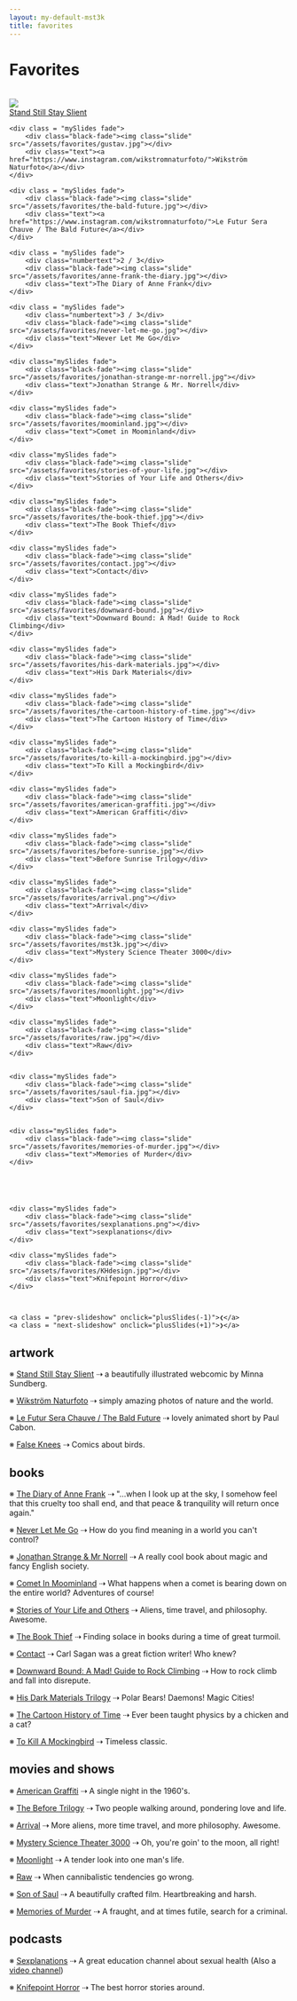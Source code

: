 ```yaml
---
layout: my-default-mst3k
title: favorites
---
```





<style>
.row {
  display: flex;
  flex-wrap: wrap;
  padding: 0 4px;
}

/* Create four equal columns that sits next to each other */
.column {
  flex: 25%;
  max-width: 25%;
  padding: 0 4px;
}

.column img {
  margin-top: 8px;
  vertical-align: middle;
  width: 100%;
}

/* Responsive layout - makes a two column-layout instead of four columns */
@media screen and (max-width: 800px) {
  .column {
    flex: 50%;
    max-width: 50%;
  }
}

/* Responsive layout - makes the two columns stack on top of each other instead of next to each other */
@media screen and (max-width: 600px) {
  .column {
    flex: 100%;
    max-width: 100%;
  }
}
</style>
<!--
<div class="row">
  <div class="column">
    <img src="/assets/favorites/ssss.jpg">
    <img src="/assets/favorites/gustav.jpg">
    <img src="/assets/favorites/the-bald-future.jpg">
    <img src="/assets/favorites/anne-frank-the-diary.jpg">
    <img src="/assets/favorites/never-let-me-go.jpg">
    <img src="/assets/favorites/jonathan-strange-mr-norrell.jpg">
    <img src="/assets/favorites/moominland.jpg">
  </div>
  <div class="column">
    <img src="/assets/favorites/stories-of-your-life.jpg">
    <img src="/assets/favorites/the-book-thief.jpg">
    <img src="/assets/favorites/contact.jpg">
    <img src="/assets/favorites/downward-bound.jpg">
  </div>
  <div class="column">
    <img src="/assets/favorites/his-dark-materials.jpg">
    <img src="/assets/favorites/the-cartoon-history-of-time.jpg">
    <img src="/assets/favorites/to-kill-a-mockingbird.jpg">
    <img src="/assets/favorites/american-graffiti.jpg">
    <img src="/assets/favorites/before-sunrise.jpg">
    <img src="/assets/favorites/arrival.png">
    <img src="/assets/favorites/mst3k.jpg">
  </div>
  <div class="column">
    <img src="/assets/favorites/moonlight.jpg">
    <img src="/assets/favorites/raw.jpg">
    <img src="/assets/favorites/saul-fia.jpg">
    <img src="/assets/favorites/memories-of-murder.jpg">
    <img src="/assets/favorites/sexplanations.png">
    <img src="/assets/favorites/KHdesign.jpg">
  </div>
</div>
-->

<h1 class="favorites">Favorites</h1>
<br />

<div class = "slideshow-container">
    <div class = "mySlides fade">
        <div class="black-fade"><img class="slide" src="/assets/favorites/ssss.jpg"></div>
        <div class="text"><a href="https://www.sssscomic.com">Stand Still Stay Slient</a></div>
    </div>

    <div class = "mySlides fade">
        <div class="black-fade"><img class="slide" src="/assets/favorites/gustav.jpg"></div>
        <div class="text"><a href="https://www.instagram.com/wikstromnaturfoto/">Wikström Naturfoto</a></div>
    </div>

    <div class = "mySlides fade">
        <div class="black-fade"><img class="slide" src="/assets/favorites/the-bald-future.jpg"></div>
        <div class="text"><a href="https://www.instagram.com/wikstromnaturfoto/">Le Futur Sera Chauve / The Bald Future</a></div>
    </div>

    <div class = "mySlides fade">
        <div class="numbertext">2 / 3</div>
        <div class="black-fade"><img class="slide" src="/assets/favorites/anne-frank-the-diary.jpg"></div>
        <div class="text">The Diary of Anne Frank</div>
    </div>

    <div class = "mySlides fade">
        <div class="numbertext">3 / 3</div>
        <div class="black-fade"><img class="slide" src="/assets/favorites/never-let-me-go.jpg"></div>
        <div class="text">Never Let Me Go</div>
    </div>

    <div class="mySlides fade">
        <div class="black-fade"><img class="slide" src="/assets/favorites/jonathan-strange-mr-norrell.jpg"></div>
        <div class="text">Jonathan Strange & Mr. Norrell</div>
    </div>

    <div class="mySlides fade">
        <div class="black-fade"><img class="slide" src="/assets/favorites/moominland.jpg"></div>
        <div class="text">Comet in Moominland</div>
    </div>

    <div class="mySlides fade">
        <div class="black-fade"><img class="slide" src="/assets/favorites/stories-of-your-life.jpg"></div>
        <div class="text">Stories of Your Life and Others</div>
    </div>

    <div class="mySlides fade">
        <div class="black-fade"><img class="slide" src="/assets/favorites/the-book-thief.jpg"></div>
        <div class="text">The Book Thief</div>
    </div>

    <div class="mySlides fade">
        <div class="black-fade"><img class="slide" src="/assets/favorites/contact.jpg"></div>
        <div class="text">Contact</div>
    </div>

    <div class="mySlides fade">
        <div class="black-fade"><img class="slide" src="/assets/favorites/downward-bound.jpg"></div>
        <div class="text">Downward Bound: A Mad! Guide to Rock Climbing</div>
    </div>

    <div class="mySlides fade">
        <div class="black-fade"><img class="slide" src="/assets/favorites/his-dark-materials.jpg"></div>
        <div class="text">His Dark Materials</div>
    </div>

    <div class="mySlides fade">
        <div class="black-fade"><img class="slide" src="/assets/favorites/the-cartoon-history-of-time.jpg"></div>
        <div class="text">The Cartoon History of Time</div>
    </div>

    <div class="mySlides fade">
        <div class="black-fade"><img class="slide" src="/assets/favorites/to-kill-a-mockingbird.jpg"></div>
        <div class="text">To Kill a Mockingbird</div>
    </div>

    <div class="mySlides fade">
        <div class="black-fade"><img class="slide" src="/assets/favorites/american-graffiti.jpg"></div>
        <div class="text">American Graffiti</div>
    </div>

    <div class="mySlides fade">
        <div class="black-fade"><img class="slide" src="/assets/favorites/before-sunrise.jpg"></div>
        <div class="text">Before Sunrise Trilogy</div>
    </div>

    <div class="mySlides fade">
        <div class="black-fade"><img class="slide" src="/assets/favorites/arrival.png"></div>
        <div class="text">Arrival</div>
    </div>

    <div class="mySlides fade">
        <div class="black-fade"><img class="slide" src="/assets/favorites/mst3k.jpg"></div>
        <div class="text">Mystery Science Theater 3000</div>
    </div>

    <div class="mySlides fade">
        <div class="black-fade"><img class="slide" src="/assets/favorites/moonlight.jpg"></div>
        <div class="text">Moonlight</div>
    </div>

    <div class="mySlides fade">
        <div class="black-fade"><img class="slide" src="/assets/favorites/raw.jpg"></div>
        <div class="text">Raw</div>
    </div>


    <div class="mySlides fade">
        <div class="black-fade"><img class="slide" src="/assets/favorites/saul-fia.jpg"></div>
        <div class="text">Son of Saul</div>
    </div>


    <div class="mySlides fade">
        <div class="black-fade"><img class="slide" src="/assets/favorites/memories-of-murder.jpg"></div>
        <div class="text">Memories of Murder</div>
    </div>





    <div class="mySlides fade">
        <div class="black-fade"><img class="slide" src="/assets/favorites/sexplanations.png"></div>
        <div class="text">sexplanations</div>
    </div>

    <div class="mySlides fade">
        <div class="black-fade"><img class="slide" src="/assets/favorites/KHdesign.jpg"></div>
        <div class="text">Knifepoint Horror</div>
    </div>



    <a class = "prev-slideshow" onclick="plusSlides(-1)">❮</a>
    <a class = "next-slideshow" onclick="plusSlides(+1)">❯</a>


</div>

<div id="align">

<h2>artwork</h2>
<p>※ <a href="https://www.sssscomic.com">Stand Still Stay Slient</a> ⇢ a beautifully illustrated webcomic by Minna Sundberg.</p>
<p>※ <a href="https://www.instagram.com/wikstromnaturfoto/">Wikström Naturfoto</a> ⇢ simply amazing photos of nature and the world.</p>
<p>※ <a href="https://vimeo.com/257716930">Le Futur Sera Chauve / The Bald Future</a> ⇢ lovely animated short by Paul Cabon.</p>
<p>※ <a href="http://falseknees.com/">False Knees</a> ⇢ Comics about birds.</p>


<h2>books</h2>
<p>※ <a href="https://en.wikipedia.org/wiki/Anne_Frank">The Diary of Anne Frank</a> ⇢ "...when I look up at the sky, I somehow feel that this cruelty too shall end, and that peace & tranquility will return once again."</p>
<p>※ <a href="https://en.wikipedia.org/wiki/Never_Let_Me_Go_(novel)">Never Let Me Go</a> ⇢ How do you find meaning in a world you can't control?</p>
<p>※ <a href="https://en.wikipedia.org/wiki/Jonathan_Strange_%26_Mr_Norrell">Jonathan Strange & Mr Norrell</a> ⇢ A really cool book about magic and fancy English society.</p>
<p>※ <a href="https://en.wikipedia.org/wiki/Comet_in_Moominland">Comet In Moominland</a> ⇢ What happens when a comet is bearing down on the entire world? Adventures of course! </p>
<p>※ <a href="https://en.wikipedia.org/wiki/Story_of_Your_Life">Stories of Your Life and Others</a> ⇢ Aliens, time travel, and philosophy. Awesome.</p>
<p>※ <a href="https://en.wikipedia.org/wiki/The_Book_Thief">The Book Thief</a> ⇢ Finding solace in books during a time of great turmoil.</p>
<p>※ <a href="https://en.wikipedia.org/wiki/Contact_(novel)">Contact</a> ⇢ Carl Sagan was a great fiction writer! Who knew?</p>
<p>※ <a href="http://publications.americanalpineclub.org/articles/12197656700/Downward-Bound-A-Mad-Guide-to-Rock-Climbing">Downward Bound: A Mad! Guide to Rock Climbing</a> ⇢ How to rock climb and fall into disrepute.</p>
<p>※ <a href="https://en.wikipedia.org/wiki/His_Dark_Materials">His Dark Materials Trilogy</a> ⇢ Polar Bears! Daemons! Magic Cities!</p>
<p>※ <a href="http://www.katecharlesworth.com/time/index.html">The Cartoon History of Time</a> ⇢ Ever been taught physics by a chicken and a cat?</p>
<p>※ <a href="https://en.wikipedia.org/wiki/To_Kill_a_Mockingbird">To Kill A Mockingbird</a> ⇢ Timeless classic.</p>

<h2>movies and shows</h2>
<p>※ <a href="https://en.wikipedia.org/wiki/American_Graffiti">American Graffiti</a> ⇢ A single night in the 1960's.</p>
<p>※ <a href="https://en.wikipedia.org/wiki/Before_Sunrise">The Before Trilogy</a> ⇢ Two people walking around, pondering love and life.</p>

<p>※ <a href="https://en.wikipedia.org/wiki/Arrival_(film)">Arrival</a> ⇢ More aliens, more time travel, and more philosophy. Awesome.</p>
<p>※ <a href="https://en.wikipedia.org/wiki/Mystery_Science_Theater_3000">Mystery Science Theater 3000</a> ⇢ Oh, you're goin' to the moon, all right!</p>
<p>※ <a href="https://en.wikipedia.org/wiki/Moonlight_(2016_film)">Moonlight</a> ⇢ A tender look into one man's life.</p>
<p>※ <a href="https://en.wikipedia.org/wiki/Raw_(film)">Raw</a> ⇢ When cannibalistic tendencies go wrong.</p>
<p>※ <a href="https://en.wikipedia.org/wiki/Son_of_Saul">Son of Saul</a> ⇢ A beautifully crafted film. Heartbreaking and harsh.</p>
<p>※ <a href="https://en.wikipedia.org/wiki/Memories_of_Murder">Memories of Murder</a> ⇢ A fraught, and at times futile, search for a criminal.</p>


<h2>podcasts</h2>
<p>※ <a href="http://complexly.com/shows/sexplanations">Sexplanations</a> ⇢ A great education channel about sexual health (Also a <a href="https://www.youtube.com/user/sexplanations">video channel</a>)</p>
<p>※ <a href="https://knifepointhorror.libsyn.com/"> Knifepoint Horror</a> ⇢ The best horror stories around.</p>


<script src="/assets/js/slideshow.js"></script>
